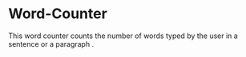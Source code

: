 # Word-Counter

This word counter counts the number of words typed by the user in a sentence or a paragraph .
